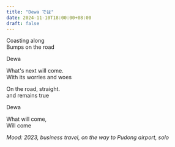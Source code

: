```yaml
---
title: "Dewa では"
date: 2024-11-10T18:00:00+08:00
draft: false
---
```


Coasting along  
Bumps on the road

Dewa

What's next will come.  
With its worries and woes

On the road, straight.  
and remains true

Dewa

What will come,   
Will come

*Mood: 2023, business travel, on the way to Pudong airport, solo*
